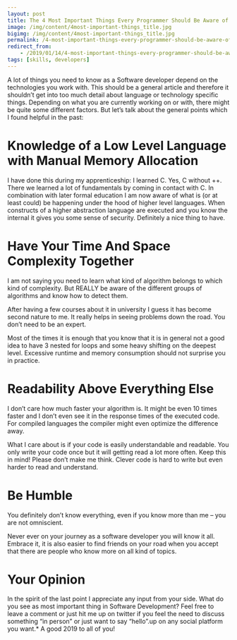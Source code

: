 ```yaml
---
layout: post
title: The 4 Most Important Things Every Programmer Should Be Aware of
image: /img/content/4most-important-things_title.jpg
bigimg: /img/content/4most-important-things_title.jpg
permalink: /4-most-important-things-every-programmer-should-be-aware-of/
redirect_from: 
    - /2019/01/14/4-most-important-things-every-programmer-should-be-aware-of/
tags: [skills, developers]
---
```


A lot of things you need to know as a Software developer depend on the technologies you work with. This should be a general article and therefore it shouldn’t get into too much detail about language or technology specific things. Depending on what you are currently working on or with, there might be quite some different factors. But let’s talk about the general points which I found helpful in the past:

# Knowledge of a Low Level Language with Manual Memory Allocation
I have done this during my apprenticeship: I learned C. Yes, C without ++.
There we learned a lot of fundamentals by coming in contact with C. In combination with later formal education I am now aware of what is (or at least could) be happening under the hood of higher level languages. When constructs of a higher abstraction language are executed and you know the internal it gives you some sense of security. Definitely a nice thing to have.

# Have Your Time And Space Complexity Together
I am not saying you need to learn what kind of algorithm belongs to which kind of complexity. But REALLY be aware of the different groups of algorithms and know how to detect them.

After having a few courses about it in university I guess it has become second nature to me.
It really helps in seeing problems down the road. You don’t need to be an expert.

Most of the times it is enough that you know that it is in general not a good idea to have 3 nested for loops and some heavy shifting on the deepest level. Excessive runtime and memory consumption should not surprise you in practice.

# Readability Above Everything Else
I don’t care how much faster your algorithm is. It might be even 10 times faster and I don’t even see it in the response times of the executed code. For compiled languages the compiler might even optimize the difference away.

What I care about is if your code is easily understandable and readable. You only write your code once but it will getting read a lot more often. Keep this in mind! Please don’t make me think. Clever code is hard to write but even harder to read and understand.

# Be Humble
You definitely don’t know everything, even if you know more than me – you are not omniscient.

Never ever on your journey as a software developer you will know it all. Embrace it, it is also easier to find friends on your road when you accept that there are people who know more on all kind of topics.

# Your Opinion
In the spirit of the last point I appreciate any input from your side. What do you see as most important thing in Software Development? Feel free to leave a comment or just hit me up on twitter if you feel the need to discuss something “in person” or just want to say “hello”.up on any social platform you want.*
A good 2019 to all of you!

